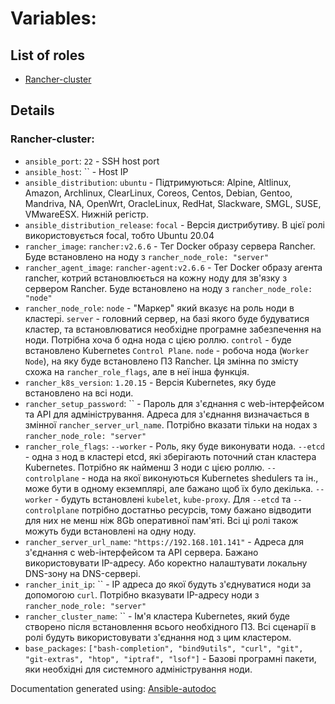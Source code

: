 # Variables:
## List of roles
* [Rancher-cluster](#rancher-cluster)

## Details


### Rancher-cluster:
* `ansible_port`: `22` - SSH host port
* `ansible_host`: `` - Host IP
* `ansible_distribution`: `ubuntu` - Підтримуються: Alpine, Altlinux, Amazon, Archlinux, ClearLinux, Coreos, Centos, Debian, Gentoo, Mandriva, NA, OpenWrt, OracleLinux, RedHat, Slackware, SMGL, SUSE, VMwareESX. Нижній регістр.
* `ansible_distribution_release`: `focal` - Версія дистрибутиву. В цієї ролі використовується focal, тобто Ubuntu 20.04
* `rancher_image`: `rancher:v2.6.6` - Тег Docker образу сервера Rancher. Буде встановлено на ноду з `rancher_node_role: "server"`
* `rancher_agent_image`: `rancher-agent:v2.6.6` - Тег Docker образу агента rancher, котрий встановлюється на кожну ноду для зв'язку з сервером Rancher. Буде встановлено на ноду з `rancher_node_role: "node"`
* `rancher_node_role`: `node` - "Маркер" який вказує на роль ноди в кластері. `server` - головний сервер, на базі якого буде будуватися кластер, та встановлюватися необхідне програмне забезпечення на ноди. Потрібна хоча б одна нода с цією роллю. `control` - буде встановлено Kubernetes `Control Plane`. `node` - робоча нода (`Worker Node`), на яку буде встановлено ПЗ Rancher. Ця змінна по змісту схожа на `rancher_role_flags`, але в неї інша функція.
* `rancher_k8s_version`: `1.20.15` - Версія Kubernetes, яку буде встановлено на всі ноди.
* `rancher_setup_password`: `` - Пароль для з'єднання с web-інтерфейсом та API для адміністрування. Адреса для з'єднання визначається в змінної `rancher_server_url_name`. Потрібно вказати тільки на нодах з `rancher_node_role: "server"`
* `rancher_role_flags`: `--worker` - Роль, яку буде виконувати нода. `--etcd` - одна з нод в кластері etcd, які зберігають поточний стан кластера Kubernetes. Потрібно як найменш 3 ноди с цією роллю. `--controlplane` - нода на якої виконуються Kubernetes shedulers та ін., може бути в одному екземплярі, але бажано щоб їх було декілька. `--worker` - будуть встановлені `kubelet`, `kube-proxy`. Для `--etcd` та `--controlplane` потрібно достатньо ресурсів, тому бажано відводити для них не менш ніж 8Gb оперативної пам'яті. Всі ці ролі також можуть буди встановлені на одну ноду.
* `rancher_server_url_name`: `"https://192.168.101.141"` - Адреса для з'єднання с web-інтерфейсом та API сервера. Бажано використовувати IP-адресу. Або коректно налаштувати локальну DNS-зону на DNS-сервері.
* `rancher_init_ip`: `` - IP адреса до якої будуть з'єднуватися ноди за допомогою `curl`. Потрібно вказувати IP-адресу ноди з `rancher_node_role: "server"`
* `rancher_cluster_name`: `` - Ім'я кластера Kubernetes, який буде створено після встановлення всього необхідного ПЗ. Всі сценарії в ролі будуть використовувати з'єднання нод з цим кластером.
* `base_packages`: `["bash-completion", "bind9utils", "curl", "git", "git-extras", "htop", "iptraf", "lsof"]` - Базові програмні пакети, яки необхідні для системного адміністрування ноди.


Documentation generated using: [Ansible-autodoc](https://github.com/AndresBott/ansible-autodoc)